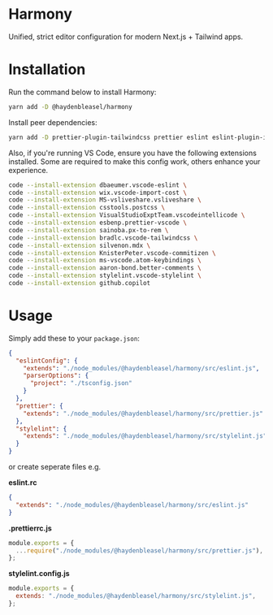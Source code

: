 # Harmony

Unified, strict editor configuration for modern Next.js + Tailwind apps.

# Installation

Run the command below to install Harmony:

```sh
yarn add -D @haydenbleasel/harmony
```

Install peer dependencies:

```sh
yarn add -D prettier-plugin-tailwindcss prettier eslint eslint-plugin-import eslint-plugin-jsx-a11y eslint-plugin-react eslint-plugin-react-hooks @typescript-eslint/eslint-plugin @typescript-eslint/parser stylelint stylelint-prettier
```

Also, if you're running VS Code, ensure you have the following extensions installed. Some are required to make this config work, others enhance your experience.

```sh
code --install-extension dbaeumer.vscode-eslint \
code --install-extension wix.vscode-import-cost \
code --install-extension MS-vsliveshare.vsliveshare \
code --install-extension csstools.postcss \
code --install-extension VisualStudioExptTeam.vscodeintellicode \
code --install-extension esbenp.prettier-vscode \
code --install-extension sainoba.px-to-rem \
code --install-extension bradlc.vscode-tailwindcss \
code --install-extension silvenon.mdx \
code --install-extension KnisterPeter.vscode-commitizen \
code --install-extension ms-vscode.atom-keybindings \
code --install-extension aaron-bond.better-comments \
code --install-extension stylelint.vscode-stylelint \
code --install-extension github.copilot
```

# Usage

Simply add these to your `package.json`:

```json
{
  "eslintConfig": {
    "extends": "./node_modules/@haydenbleasel/harmony/src/eslint.js",
    "parserOptions": {
      "project": "./tsconfig.json"
    }
  },
  "prettier": {
    "extends": "./node_modules/@haydenbleasel/harmony/src/prettier.js"
  },
  "stylelint": {
    "extends": "./node_modules/@haydenbleasel/harmony/src/stylelint.js"
  }
}
```

or create seperate files e.g.

**eslint.rc**

```json
{
  "extends": "./node_modules/@haydenbleasel/harmony/src/eslint.js"
}
```

**.prettierrc.js**

```js
module.exports = {
  ...require("./node_modules/@haydenbleasel/harmony/src/prettier.js"),
};
```

**stylelint.config.js**

```js
module.exports = {
  extends: "./node_modules/@haydenbleasel/harmony/src/stylelint.js",
};
```
